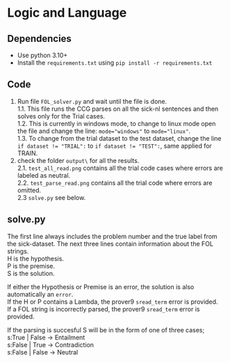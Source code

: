 # Logic and Language

## Dependencies

- Use python 3.10+
- Install the `requirements.txt` using `pip install -r requirements.txt`

## Code

1. Run file `FOL_solver.py` and wait until the file is done. \
  1.1. This file runs the CCG parses on all the sick-nl sentences and then solves only for the Trial cases.\
  1.2. This is currently in windows mode, to change to linux mode open the file and change the line: `mode="windows"` to `mode="linux"`.\
  1.3. To change from the trial dataset to the test dataset, change the line `if dataset != "TRIAL":` to `if dataset != "TEST":`, same applied for TRAIN.
2. check the folder `output\` for all the results. \
2.1. `test_all_read.png` contains all the trial code cases where errors are labeled as neutral. \
2.2. `test_parse_read.png` contains all the trial code where errors are omitted. \
2.3 `solve.py` see below.

## solve.py

The first line always includes the problem number and the true label from the sick-dataset. The next three lines contain information about the FOL strings. \
H is the hypothesis. \
P is the premise. \
S is the solution.

If either the Hypothesis or Premise is an error, the solution is also automatically an `error`. \
If the H or P contains a Lambda, the prover9 `sread_term` error is provided. \
If a FOL string is incorrectly parsed, the prover9 `sread_term` error is provided. 

If the parsing is succesful S will be in the form of one of three cases; \
s:True | False -> Entailment \
s:False | True -> Contradiction \
s:False | False -> Neutral
